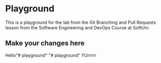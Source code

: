 # Playground
This is a playground for the lab from the Git Branching and Pull Requests lesson from the Software Engineering and DevOps Course at SoftUni.

## Make your changes here
Hello"# playground" 
"# playground" YUrrrrr
